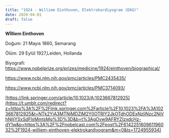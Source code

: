 ```yaml
---
title: "1924 - Williem Einthoven, Elektrokardiyogram (EKG)"
date: 2020-04-01
draft: false
---
```


**Wİlliem Einthoven**

Doğum: 21 Mayıs 1860, Semarang 

Ölüm: 29 Eylül 1927,Leiden, Hollanda

Biyografi: <https://www.nobelprize.org/prizes/medicine/1924/einthoven/biographical/>

<https://www.ncbi.nlm.nih.gov/pmc/articles/PMC2435435/>  


<https://www.ncbi.nlm.nih.gov/pmc/articles/PMC3714093/>  


[https://link.springer.com/article/10.1023/A:1023667812925](https://t.umblr.com/redirect?z=https%3A%2F%2Flink.springer.com%2Farticle%2F10.1023%2FA%3A1023667812925&t=NTk2YjA3MTNiMDZlM2Y0OTRlY2JkOTdhODExNzliNzc2NjVhNjliYSxSdFlxMmtsMg%3D%3D&b=t%3AgOvw9AFRYZIzxdcHz-dY1w&p=https%3A%2F%2Fnobelcast.com%2Fpost%2F614225160961196032%2F1924-williem-einthoven-elektrokardiyogram&m=0&ts=1724955934)